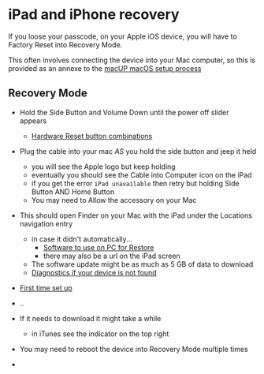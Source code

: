 
# iPad and iPhone recovery

If you loose your passcode, on your Apple iOS device, 
you will have to Factory Reset into Recovery Mode.

This often involves connecting the device 
into your Mac computer, so this is provided as an annexe to the [macUP macOS setup process](https://github.com/artmg/macUP/)


## Recovery Mode

* Hold the Side Button and Volume Down until the power off slider appears
	* [Hardware Reset button combinations](https://support.apple.com/en-gb/HT204306)
* Plug the cable into your mac _AS_ you hold the side button and jeep it held
	* you will see the Apple logo but keep holding
	* eventually you should see the Cable into Computer icon on the iPad
	* if you get the error `iPad unavailable` then retry but holding Side Button AND Home Button
	* You may need to Allow the accessory on your Mac
* This should open Finder on your Mac with the iPad under the Locations navigation entry
	* in case it didn't automatically...
		* [Software to use on PC for Restore](https://support.apple.com/en-gb/HT203060)
		* there may also be a url on the iPad screen
	* The software update might be as much as 5 GB of data to download
  * [Diagnostics if your device is not found](https://support.apple.com/en-gb/HT204095)
* [First time set up](https://support.apple.com/en-gb/HT202033)
* ..


* If it needs to download it might take a while
	* in iTunes see the indicator on the top right
* You may need to reboot the device into Recovery Mode multiple times
* 


